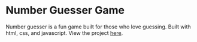 # Number Guesser Game
Number guesser is a fun game built for those who love guessing. Built with html, css, and javascript. View the project [here](https://num-guesser-tope.netlify.app/).
